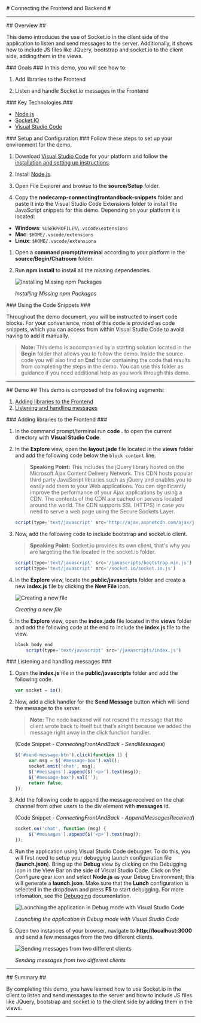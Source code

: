 ﻿<a name="title" />
# Connecting the Frontend and Backend #

---
<a name="Overview" />
## Overview ##

This demo introduces the use of Socket.io in the client side of the application to listen and send messages to the server. Additionally, it shows how to include JS files like JQuery, bootstrap and socket.io to the client side, adding them in the views.

<a id="goals" />
### Goals ###
In this demo, you will see how to:

1. Add libraries to the Frontend

1. Listen and handle Socket.io messages in the Frontend

<a name="technologies" />
### Key Technologies ###

- [Node.js][1]
- [Socket.IO][2]
- [Visual Studio Code][4]

[1]: https://nodejs.org/
[2]: http://socket.io/
[3]: https://www.visualstudio.com/features/node-js-vs
[4]: https://code.visualstudio.com/

<a name="Setup" />
### Setup and Configuration ###
Follow these steps to set up your environment for the demo.

1. Download [Visual Studio Code](https://code.visualstudio.com/Download) for your platform and follow the [installation and setting up instructions](https://code.visualstudio.com/Docs/editor/setup).

1. Install [Node.js](https://nodejs.org/en/download/).

1. Open File Explorer and browse to the **source/Setup** folder.

1. Copy the **nodecamp-connectingfrontandback-snippets** folder and paste it into the Visual Studio Code Extensions folder to install the JavaScript snippets for this demo. Depending on your platform it is located:
 * **Windows**: `%USERPROFILE%\.vscode\extensions`
 * **Mac**: `$HOME/.vscode/extensions` 
 * **Linux**: `$HOME/.vscode/extensions`

1. Open a **command prompt/terminal** according to your platform in the **source/Begin/Chatroom** folder.

1. Run **npm install** to install all the missing dependencies.

	![Installing Missing npm Packages](images/VSCode/installing-missing-npm-packages.png?raw=true "Installing Missing npm Packages")

	_Installing Missing npm Packages_

<a name="CodeSnippets" />
### Using the Code Snippets ###

Throughout the demo document, you will be instructed to insert code blocks. For your convenience, most of this code is provided as code snippets, which you can access from within Visual Studio Code to avoid having to add it manually.

> **Note:** This demo is accompanied by a starting solution located in the **Begin** folder that allows you to follow the demo. Inside the source code you will also find an **End** folder containing the code that results from completing the steps in the demo. You can use this folder as guidance if you need additional help as you work through this demo.

---

<a name="Demo" />
## Demo ##
This demo is composed of the following segments:

1. [Adding libraries to the Frontend](#segment1)
1. [Listening and handling messages](#segment2)

<a name="segment1" />
### Adding libraries to the Frontend ###

1. In the command prompt/terminal run **code .** to open the current directory with **Visual Studio Code**.

1.  In the **Explore** view, open the **layout.jade** file located in the **views** folder and add the following code below the `block content` line.

	> **Speaking Point:** This includes the jQuery library hosted on the Microsoft Ajax Content Delivery Network. This CDN hosts popular third party JavaScript libraries such as jQuery and enables you to easily add them to your Web applications. You can significantly improve the performance of your Ajax applications by using a CDN. The contents of the CDN are cached on servers located around the world. The CDN supports SSL (HTTPS) in case you need to serve a web page using the Secure Sockets Layer.

	````JavaScript
	script(type='text/javascript' src='http://ajax.aspnetcdn.com/ajax/jQuery/jquery-2.1.1.min.js')
	````

1. Now, add the following code to include bootstrap and socket.io client.

	> **Speaking Point:** Socket.io provides its own client, that's why you are targeting the file located in the socket.io folder.

	````JavaScript
	script(type='text/javascript' src='/javascripts/bootstrap.min.js')
	script(type='text/javascript' src='/socket.io/socket.io.js')
	````
1. In the **Explore** view, locate the **public/javascripts** folder and create a new **index.js** file by clicking the **New File** icon.

	![Creating a new file](images/VSCode/creating-a-new-file.png?raw=true "Creating a new file")
	
	_Creating a new file_

1. In the **Explore** view, open the **index.jade** file located in the **views** folder and add the following code at the end to include the **index.js** file to the view.

	````JavaScript
	block body_end
		script(type='text/javascript' src='/javascripts/index.js')
	````

<a name="segment2" />
### Listening and handling messages ###

1. Open the **index.js** file in the **public/javascripts** folder and add the following code.

	````JavaScript
	var socket = io();
	````

1. 	Now, add a click handler for the **Send Message** button which will send the message to the server.
	
	> **Note:**  The node backend will not resend the message that the client wrote back to itself but that’s alright because we added the message right away in the click function handler.

	(Code Snippet - _ConnectingFrontAndBack - SendMessages_)

	````JavaScript
	$('#send-message-btn').click(function () {
		 var msg = $('#message-box').val();
		 socket.emit('chat', msg);
		 $('#messages').append($('<p>').text(msg));
		 $('#message-box').val('');
		 return false;
	});
	````

1. Add the following code to append the message received on the chat channel from other users to the  div element with **messages** id.

	(Code Snippet - _ConnectingFrontAndBack - AppendMessagesReceived_)
	
	````JavaScript
	socket.on('chat', function (msg) {
		 $('#messages').append($('<p>').text(msg));
	});
	````

1. Run the application using Visual Studio Code debugger. To do this, you will first need to setup your debugging launch configuration file (**launch.json**). Bring up the **Debug** view by clicking on the Debugging icon in the View Bar on the side of Visual Studio Code. Click on the Configure gear icon and select **Node.js** as your Debug Environment; this will generate a **launch.json**. Make sure that the **Lunch** configuration is selected in the dropdown and press **F5** to start debugging. For more infomation, see the [Debugging](https://code.visualstudio.com/Docs/editor/debugging) documentation.

	![Launching the application in Debug mode with Visual Studio Code](images/VSCode/launching-the-app-in-debug-mode-with-vscode.png?raw=true "Launching the application in Debug mode with Visual Studio Code")

	_Launching the application in Debug mode with Visual Studio Code_

1. Open two instances of your browser, navigate to **http://localhost:3000** and send a few messages from the two different clients.

	![Sending messages from two different clients](images/VSCode/running-the-solution.png?raw=true "Sending messages from two different clients")

	_Sending messages from two different clients_

---

<a name="summary" />
## Summary ##

By completing this demo, you have learned how to use Socket.io in the client to listen and send messages to the server and how to include JS files like JQuery, bootstrap and socket.io to the client side by adding them in the views.

---
